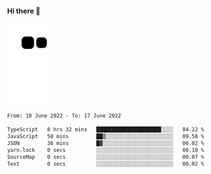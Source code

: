 ### Hi there 👋
![Alt text](https://raw.githubusercontent.com/romain22222/romain22222/output/github-contribution-grid-snake.svg)

<!--START_SECTION:waka-->

```text
From: 10 June 2022 - To: 17 June 2022

TypeScript   8 hrs 32 mins   █████████████████████░░░░   84.22 %
JavaScript   58 mins         ██▒░░░░░░░░░░░░░░░░░░░░░░   09.58 %
JSON         36 mins         █▓░░░░░░░░░░░░░░░░░░░░░░░   06.02 %
yarn.lock    0 secs          ░░░░░░░░░░░░░░░░░░░░░░░░░   00.10 %
SourceMap    0 secs          ░░░░░░░░░░░░░░░░░░░░░░░░░   00.07 %
Text         0 secs          ░░░░░░░░░░░░░░░░░░░░░░░░░   00.02 %
```

<!--END_SECTION:waka-->
<!--
**romain22222/romain22222** is a ✨ _special_ ✨ repository because its `README.md` (this file) appears on your GitHub profile.

Here are some ideas to get you started:

- 🔭 I’m currently working on ...
- 🌱 I’m currently learning ...
- 👯 I’m looking to collaborate on ...
- 🤔 I’m looking for help with ...
- 💬 Ask me about ...
- 📫 How to reach me: ...
- 😄 Pronouns: ...
- ⚡ Fun fact: ...
-->
